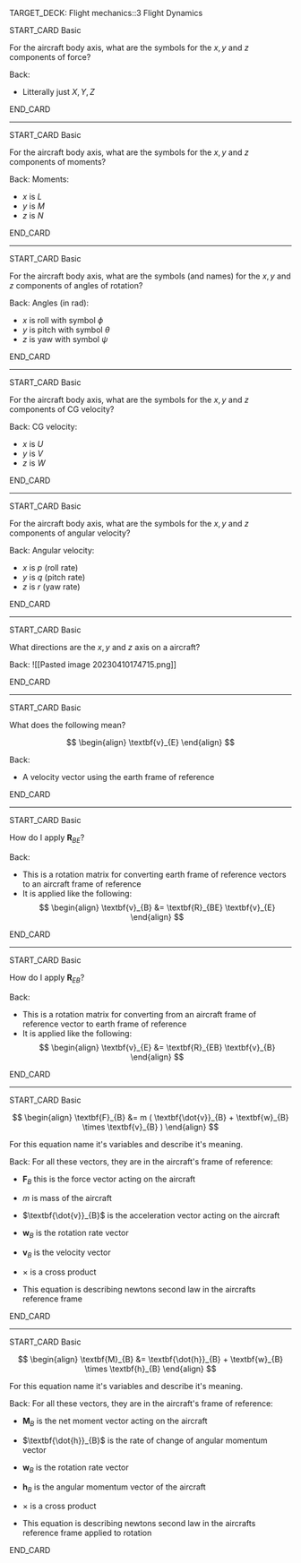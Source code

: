 TARGET_DECK: Flight mechanics::3 Flight Dynamics



START_CARD
Basic

For the aircraft body axis, what are the symbols for the $x,y$ and $z$ components of force?

Back: 

- Litterally just $X,Y,Z$

END_CARD


--------

START_CARD
Basic

For the aircraft body axis, what are the symbols for the $x,y$ and $z$ components of moments?


Back: 
Moments:
- $x$ is $L$
- $y$ is $M$
- $z$ is $N$

END_CARD


--------

START_CARD
Basic

For the aircraft body axis, what are the symbols (and names) for the $x,y$ and $z$ components of angles of rotation?


Back: 
Angles (in rad):
- $x$ is roll with symbol $\phi$
- $y$ is pitch with symbol $\theta$
- $z$ is yaw with symbol $\psi$

END_CARD


--------

START_CARD
Basic


For the aircraft body axis, what are the symbols for the $x,y$ and $z$ components of CG velocity?

Back: 
CG velocity:
- $x$ is $U$
- $y$ is $V$
- $z$ is $W$

END_CARD

--------

START_CARD
Basic


For the aircraft body axis, what are the symbols for the $x,y$ and $z$ components of angular velocity?

Back: 
Angular velocity:
- $x$ is $p$ (roll rate)
- $y$ is $q$ (pitch rate)
- $z$ is $r$ (yaw rate)

END_CARD


--------

START_CARD
Basic

What directions are the $x,y$ and $z$ axis on a aircraft?

Back: 
![[Pasted image 20230410174715.png]]

END_CARD


--------

START_CARD
Basic

What does the following mean?

$$ \begin{align}
\textbf{v}_{E}
\end{align} $$

Back: 
- A velocity vector using the earth frame of reference

END_CARD


--------

START_CARD
Basic

How do I apply $\textbf{R}_{BE}$?

Back: 
- This is a rotation matrix for converting earth frame of reference vectors to an aircraft frame of reference
- It is applied like the following:
$$ \begin{align}
\textbf{v}_{B} &= \textbf{R}_{BE} \textbf{v}_{E}
\end{align} $$

END_CARD



--------

START_CARD
Basic

How do I apply $\textbf{R}_{EB}$?

Back: 
- This is a rotation matrix for converting from an aircraft frame of reference vector to earth frame of reference
- It is applied like the following:
$$ \begin{align}
\textbf{v}_{E} &= \textbf{R}_{EB} \textbf{v}_{B}
\end{align} $$

END_CARD

 

--------

START_CARD
Basic

$$ \begin{align}
\textbf{F}_{B} &= m ( \textbf{\dot{v}}_{B} + \textbf{w}_{B} \times \textbf{v}_{B} ) 
\end{align} $$

For this equation name it's variables and describe it's meaning.


Back: 
For all these vectors, they are in the aircraft's frame of reference:
- $\textbf{F}_{B}$ this is the force vector acting on the aircraft
- $m$ is mass of the aircraft
- $\textbf{\dot{v}}_{B}$ is the acceleration vector acting on the aircraft
- $\textbf{w}_{B}$ is the rotation rate vector
- $\textbf{v}_{B}$ is the velocity vector
- $\times$ is a cross product

- This equation is describing newtons second law in the aircrafts reference frame

END_CARD



--------

START_CARD
Basic


$$ \begin{align}
\textbf{M}_{B} &=  \textbf{\dot{h}}_{B} + \textbf{w}_{B} \times \textbf{h}_{B} 
\end{align} $$

For this equation name it's variables and describe it's meaning.

Back: 
For all these vectors, they are in the aircraft's frame of reference:
- $\textbf{M}_{B}$ is the net moment vector acting on the aircraft
- $\textbf{\dot{h}}_{B}$ is the rate of change of angular momentum vector
- $\textbf{w}_{B}$ is the rotation rate vector
- $\textbf{h}_{B}$ is the angular momentum vector of the aircraft
- $\times$ is a cross product

- This equation is describing newtons second law in the aircrafts reference frame applied to rotation

END_CARD






